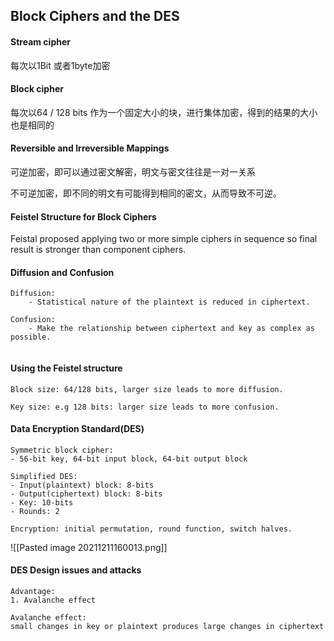 ## Block Ciphers and the DES
#### Stream cipher
每次以1Bit 或者1byte加密

#### Block cipher
每次以64 / 128 bits 作为一个固定大小的块，进行集体加密，得到的结果的大小也是相同的

#### Reversible and Irreversible Mappings
可逆加密，即可以通过密文解密，明文与密文往往是一对一关系

不可逆加密，即不同的明文有可能得到相同的密文，从而导致不可逆。 


#### Feistel Structure for Block Ciphers
Feistal proposed applying two or more simple ciphers in sequence so final result is stronger than component ciphers.

#### Diffusion and Confusion
```text
Diffusion:
	- Statistical nature of the plaintext is reduced in ciphertext.
	
Confusion:
	- Make the relationship between ciphertext and key as complex as possible.
	
```

#### Using the Feistel structure
```text
Block size: 64/128 bits, larger size leads to more diffusion.

Key size: e.g 128 bits: larger size leads to more confusion.
```

#### Data Encryption Standard(DES)
```text
Symmetric block cipher:
- 56-bit key, 64-bit input block, 64-bit output block

Simplified DES:
- Input(plaintext) block: 8-bits
- Output(ciphertext) block: 8-bits
- Key: 10-bits
- Rounds: 2

Encryption: initial permutation, round function, switch halves.

```
![[Pasted image 20211211160013.png]]

#### DES Design issues and attacks
```text
Advantage:
1. Avalanche effect

Avalanche effect:
small changes in key or plaintext produces large changes in ciphertext
```

